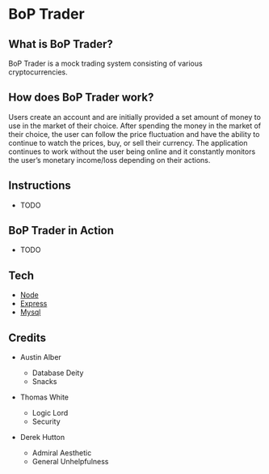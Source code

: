 # BoP Trader

## What is BoP Trader?
BoP Trader is a mock trading system consisting of various cryptocurrencies.

## How does BoP Trader work?
Users create an account and are initially provided a set amount of money to use in the market of their choice. After spending the money in the market of their choice, the user can follow the price fluctuation and have the ability to continue to watch the prices, buy, or sell their currency. The application continues to work without the user being online and it constantly monitors the user’s monetary income/loss depending on their actions.

## Instructions
* TODO

## BoP Trader in Action
* TODO

## Tech
* [Node](https://nodejs.org/en/)
* [Express](https://www.npmjs.com/package/express)
* [Mysql](https://www.npmjs.com/package/mysql)

## Credits
* Austin Alber
    * Database Deity
    * Snacks

* Thomas White
    * Logic Lord
    * Security
    
* Derek Hutton
    * Admiral Aesthetic
    * General Unhelpfulness
